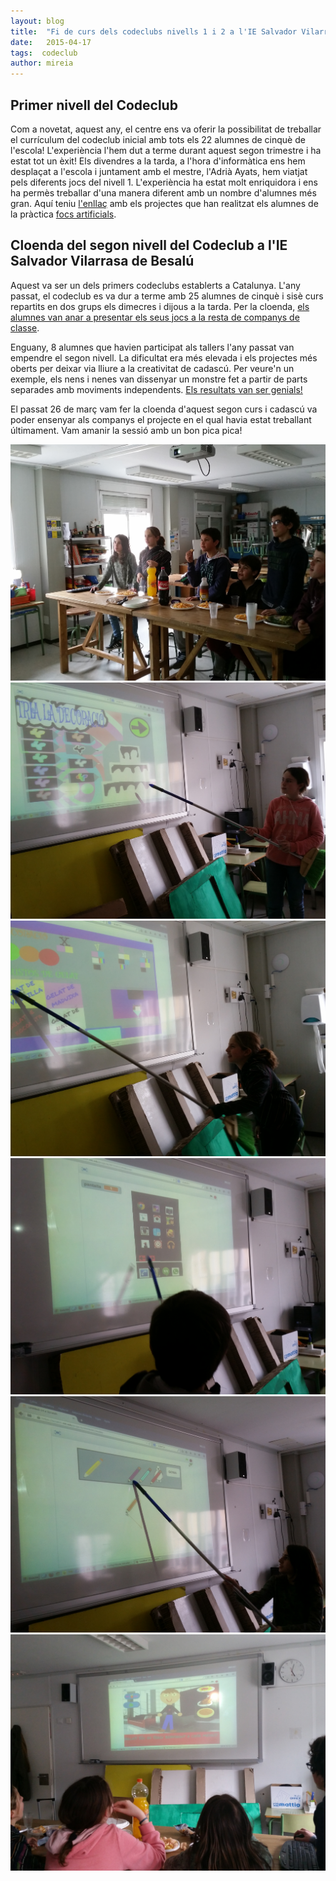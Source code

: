 ```yaml
---
layout: blog
title:  "Fi de curs dels codeclubs nivells 1 i 2 a l'IE Salvador Vilarrasa de Besalú"
date:   2015-04-17 
tags:  codeclub
author: mireia
---
```


## Primer nivell del Codeclub

Com a novetat, aquest any, el centre ens va oferir la possibilitat de treballar el currículum del codeclub inicial amb tots els 22 alumnes de cinquè de l'escola! L'experiència l'hem dut a terme durant aquest segon trimestre i ha estat tot un èxit! Els divendres a la tarda, a l'hora d'informàtica ens hem desplaçat a l'escola i juntament amb el mestre, l'Adrià Ayats, hem viatjat pels diferents jocs del nivell 1. L'experiència ha estat molt enriquidora i ens ha permès treballar d'una manera diferent amb un nombre d'alumnes més gran. Aquí teniu [l'enllaç](https://scratch.mit.edu/studios/916842/) amb els projectes que han realitzat els alumnes de la pràctica [focs artificials](http://codeclubcat.org/materials/curriculum/ca-ES/01_scratch_01/03/focs_artificials.html).

## Cloenda del segon nivell del Codeclub a l'IE Salvador Vilarrasa de Besalú

Aquest va ser un dels primers codeclubs establerts a Catalunya. L'any passat, el codeclub es va dur a terme amb 25 alumnes de cinquè i sisè curs repartits en dos grups els dimecres i dijous a la tarda. Per la cloenda, [els alumnes van anar a presentar els seus jocs a la resta de companys de classe](http://codeclubcat.org/blog/2014/06/13/primera_promo.html).

Enguany, 8 alumnes que havien participat als tallers l'any passat van empendre el segon nivell. La dificultat era més elevada i els projectes més oberts per deixar via lliure a la creativitat de cadascú. Per veure'n un exemple, els nens i nenes van dissenyar un monstre fet a partir de parts separades amb moviments independents. [Els resultats van ser genials!](https://scratch.mit.edu/studios/603382/)

El passat 26 de març vam fer la cloenda d'aquest segon curs i cadascú va poder ensenyar als companys el projecte en el qual havia estat treballant últimament. Vam amanir la sessió amb un bon pica pica!

![imatge1](/blog/images_blog/cloenda_2nivell_1.jpg)
![imatge1](/blog/images_blog/cloenda_2nivell_2.jpg)
![imatge1](/blog/images_blog/cloenda_2nivell_3.jpg)
![imatge1](/blog/images_blog/cloenda_2nivell_4.jpg)
![imatge1](/blog/images_blog/cloenda_2nivell_5.jpg)
![imatge1](/blog/images_blog/cloenda_2nivell_6.jpg)